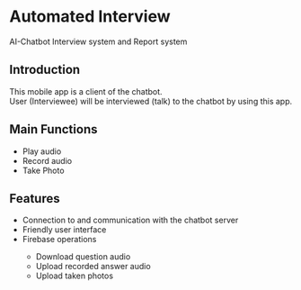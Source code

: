 # Automated Interview
AI-Chatbot Interview system and Report system

## Introduction
<p>This mobile app is a client of the chatbot.<br>
  User (Interviewee) will be interviewed (talk) to the chatbot by using this app.</p>
  
## Main Functions
<ul>
  <li>Play audio</li>
  <li>Record audio</li>
  <li>Take Photo</li>
  </ul>
  
  ## Features
<ul>
  <li>Connection to and communication with the chatbot server</li>
  <li>Friendly user interface</li>
  <li>Firebase operations</li>
  <ul>
    <li>Download question audio</li>
    <li>Upload recorded answer audio</li>
    <li>Upload taken photos</li>
  </ul>
  </ul>
